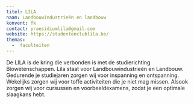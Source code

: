 ```yaml
---
titel: LILA
naam: Landbouwindustrieën en landbouw
konvent: fk
contact: praesidiumlila@gmail.com
website: https://studentenclublila.be/
themas:
  -  faculteiten
---
```


De LILA is de kring die verbonden is met de studierichting Biowetenschappen. Lila staat voor Landbouwindustrieën en Landbouw. Gedurende je studiejaren zorgen wij voor inspanning en ontspanning. Wekelijks zorgen wij voor toffe activiteiten die je niet mag missen. Alsook zorgen wij voor cursussen en voorbeeldexamens, zodat je een optimale slaagkans hebt.
